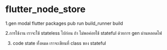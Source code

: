 # flutter_node_store

1.gen modal
flutter packages pub run build_runner build

2.การใช้งาน เราจะใช้ stateless ไปก่อน ถ้า ไม่พอค่อยใช้ stateful ด้วยการ gen ผ่านหลอดไฟ

3. code state ทั้งหมด เราจะเขียนที่ class ของ stateful
